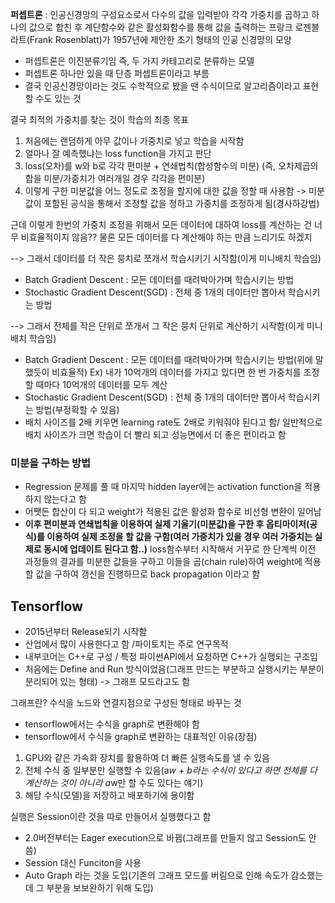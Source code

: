 
**퍼셉트론** : 인공신경망의 구성요소로서 다수의 값을 입력받아 각각 가중치를 곱하고 하나의 값으로 합친 후 계단함수와 같은 활성화함수를 통해 값을 출력하는 프랑크 로젠블라트(Frank Rosenblatt)가 1957년에 제안한 초기 형태의 인공 신경망의 모양
- 퍼셉트론은 이진분류기임 즉, 두 가지 카테고리로 분류하는 모델
- 퍼셉트론 하나만 있을 때 단층 퍼셉트론이라고 부름
- 결국 인공신경망이라는 것도 수학적으로 봤을 땐 수식이므로 알고리즘이라고 표현할 수도 있는 것

결국 최적의 가중치를 찾는 것이 학습의 최종 목표
1. 처음에는 랜덤하게 아무 값이나 가중치로 넣고 학습을 시작함
2. 얼마나 잘 예측했냐는 loss function을 가지고 판단
3. loss(오차)를 w와 b로 각각 편미분 + 연쇄법칙(합성함수의 미분)
(즉, 오차제곱의 합을 미분/가중치가 여러개일 경우 각각을 편미분)
4. 이렇게 구한 미분값을 어느 정도로 조정을 할지에 대한 값을 정할 때 사용함 -> 미분값이 포함된 공식을 통해서 조정할 값을 정하고 가중치를 조정하게 됨(경사하강법)

근데 이렇게 한번의 가중치 조정을 위해서 모든 데이터에 대하여 loss를 계산하는 건 너무 비효율적이지 않음?? 물론 모든 데이터를 다 계산해야 하는 만큼 느리기도 하겠지

--> 그래서 데이터를 더 작은 뭉치로 쪼개서 학습시키기 시작함(이게 미니배치 학습임)
- Batch Gradient Descent : 모든 데이터를 때려박아가며 학습시키는 방법
- Stochastic Gradient Descent(SGD) : 전체 중 1개의 데이터만 뽑아서 학습시키는 방법

--> 그래서 전체를 작은 단위로 쪼개서 그 작은 뭉치 단위로 계산하기 시작함(이게 미니배치 학습임)

- Batch Gradient Descent : 모든 데이터를 때려박아가며 학습시키는 방법(위에 말했듯이 비효율적)
Ex) 내가 10억개의 데이터를 가지고 있다면 한 번 가중치를 조정할 때마다 10억개의 데이터를 모두 계산
- Stochastic Gradient Descent(SGD) : 전체 중 1개의 데이터만 뽑아서 학습시키는 방법(부정확할 수 있음)
- 배치 사이즈를 2배 키우면 learning rate도 2배로 키워줘야 된다고 함/ 일반적으로 배치 사이즈가 크면 학습이 더 빨리 되고 성능면에서 더 좋은 편이라고 함


### 미분을 구하는 방법
- Regression 문제를 풀 때 마지막 hidden layer에는 activation function을 적용하지 않는다고 함
- 어쨋든 합산이 다 되고 weight가 적용된 값은 활성화 함수로 비선형 변환이 일어남
- **이후 편미분과 연쇄법칙을 이용하여 실제 기울기(미분값)을 구한 후 옵티마이저(공식)를 이용하여 실제 조정을 할 값을 구함(여러 가중치가 있을 경우 여러 가중치는 실제로 동시에 업데이트 된다고 함..)**
loss함수부터 시작해서 거꾸로 한 단계씩 이전 과정들의 결과를 미분한 값들을 구하고 이들을 곱(chain rule)하여 weight에 적용할 값을 구하여 갱신을 진행하므로 back propagation 이라고 함


## Tensorflow

- 2015년부터 Release되기 시작함
- 산업에서 많이 사용한다고 함 /파이토치는 주로 연구목적
- 내부코어는 C++로 구성 / 특정 파이썬API에서 요청하면 C++가 실행되는 구조임
- 처음에는 Define and Run 방식이었음(그래프 만드는 부분하고 실행시키는 부분이 분리되어 있는 형태) -> 그래프 모드라고도 함

그래프란? 수식을 노드와 연결지점으로 구성된 형태로 바꾸는 것
- tensorflow에서는 수식을 graph로 변환해야 함
- tensorflow에서 수식을 graph로 변환하는 대표적인 이유(장점)
1. GPU와 같은 가속화 장치를 활용하여 더 빠른 실행속도를 낼 수 있음
2. 전체 수식 중 일부분만 실행할 수 있음(a*w + b라는 수식이 있다고 하면 전체를 다 계산하는 것이 아니라 a*w만 할 수도 있다는 얘기)
3. 해당 수식(모델)을 저장하고 배포하기에 용이함

실행은 Session이란 것을 따로 만들어서 실행했다고 함

- 2.0버전부터는 Eager execution으로 바뀜(그래프를 만들지 않고 Session도 안 씀)
- Session 대신 Funciton을 사용
- Auto Graph 라는 것을 도입(기존의 그래프 모드를 버림으로 인해 속도가 감소했는데 그 부분을 보보완하기 위해 도입)

